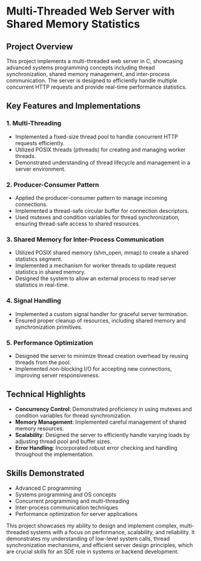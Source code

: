 # Multi-Threaded Web Server with Shared Memory Statistics

## Project Overview
This project implements a multi-threaded web server in C, showcasing advanced systems programming concepts including thread synchronization, shared memory management, and inter-process communication. The server is designed to efficiently handle multiple concurrent HTTP requests and provide real-time performance statistics.

## Key Features and Implementations

### 1. Multi-Threading
- Implemented a fixed-size thread pool to handle concurrent HTTP requests efficiently.
- Utilized POSIX threads (pthreads) for creating and managing worker threads.
- Demonstrated understanding of thread lifecycle and management in a server environment.

### 2. Producer-Consumer Pattern
- Applied the producer-consumer pattern to manage incoming connections.
- Implemented a thread-safe circular buffer for connection descriptors.
- Used mutexes and condition variables for thread synchronization, ensuring thread-safe access to shared resources.

### 3. Shared Memory for Inter-Process Communication
- Utilized POSIX shared memory (shm_open, mmap) to create a shared statistics segment.
- Implemented a mechanism for worker threads to update request statistics in shared memory.
- Designed the system to allow an external process to read server statistics in real-time.

### 4. Signal Handling
- Implemented a custom signal handler for graceful server termination.
- Ensured proper cleanup of resources, including shared memory and synchronization primitives.

### 5. Performance Optimization
- Designed the server to minimize thread creation overhead by reusing threads from the pool.
- Implemented non-blocking I/O for accepting new connections, improving server responsiveness.

## Technical Highlights
- **Concurrency Control**: Demonstrated proficiency in using mutexes and condition variables for thread synchronization.
- **Memory Management**: Implemented careful management of shared memory resources.
- **Scalability**: Designed the server to efficiently handle varying loads by adjusting thread pool and buffer sizes.
- **Error Handling**: Incorporated robust error checking and handling throughout the implementation.

## Skills Demonstrated
- Advanced C programming
- Systems programming and OS concepts
- Concurrent programming and multi-threading
- Inter-process communication techniques
- Performance optimization for server applications

This project showcases my ability to design and implement complex, multi-threaded systems with a focus on performance, scalability, and reliability. It demonstrates my understanding of low-level system calls, thread synchronization mechanisms, and efficient server design principles, which are crucial skills for an SDE role in systems or backend development.